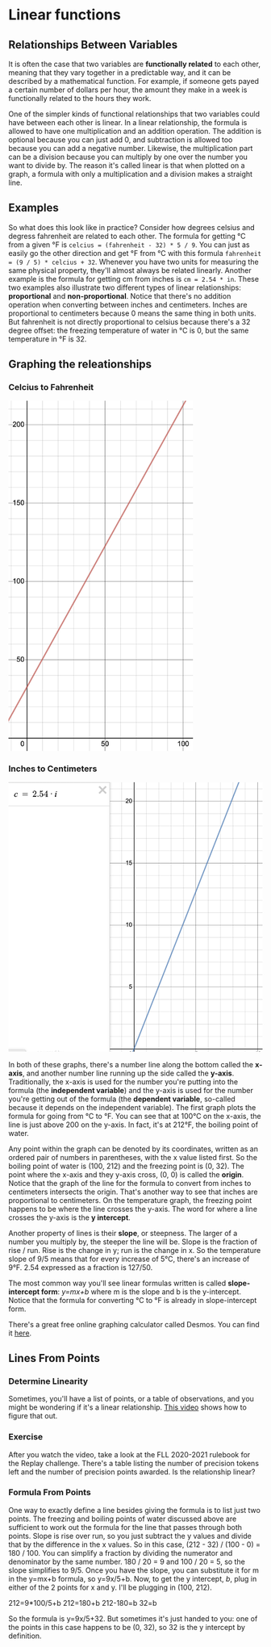 # Linear functions

## Relationships Between Variables

It is often the case that two variables are **functionally related** to each other, meaning that they vary together in a predictable way, and it can be described by a mathematical function. For example, if someone gets payed a certain number of dollars per hour, the amount they make in a week is functionally related to the hours they work.

One of the simpler kinds of functional relationships that two variables could have between each other is linear. In a linear relationship, the formula is allowed to have one multiplication and an addition operation. The addition is optional because you can just add 0, and subtraction is allowed too because you can add a negative number. Likewise, the multiplication part can be a division because you can multiply by one over the number you want to divide by. The reason it's called linear is that when plotted on a graph, a formula with only a multiplication and a division makes a straight line.

## Examples

So what does this look like in practice? Consider how degrees celsius and degress fahrenheit are related to each other. The formula for getting °C from a given °F is `celcius = (fahrenheit - 32) * 5 / 9`. You can just as easily go the other direction and get °F from °C with this formula `fahrenheit = (9 / 5) * celcius + 32`. Whenever you have two units for measuring the same physical property, they'll almost always be related linearly. Another example is the formula for getting cm from inches is `cm = 2.54 * in`. These two examples also illustrate two different types of linear relationships: **proportional** and **non-proportional**. Notice that there's no addition operation when converting between inches and centimeters. Inches are proportional to centimeters because 0 means the same thing in both units. But fahrenheit is not directly proportional to celsius because there's a 32 degree offset: the freezing temperature of water in °C is 0, but the same temperature in °F is 32.

## Graphing the releationships

### Celcius to Fahrenheit

<img src="f_from_c.png" alt="°C -&gt; °F" width="366" />


### Inches to Centimeters

<img src="cm_from_in.png" alt="in -&gt; cm" width="506" />

In both of these graphs, there's a number line along the bottom called the **x-axis**, and another number line running up the side called the **y-axis**. Traditionally, the x-axis is used for the number you're putting into the formula (the **independent variable**) and the y-axis is used for the number you're getting out of the formula (the **dependent variable**, so-called because it depends on the independent variable). The first graph plots the formula for going from °C to °F. You can see that at 100°C on the x-axis, the line is just above 200 on the y-axis. In fact, it's at 212°F, the boiling point of water.

Any point within the graph can be denoted by its coordinates, written as an ordered pair of numbers in parentheses, with the x value listed first. So the boiling point of water is (100, 212) and the freezing point is (0, 32). The point where the x-axis and they y-axis cross, (0, 0) is called the **origin**. Notice that the graph of the line for the formula to convert from inches to centimeters intersects the origin. That's another way to see that inches are proportional to centimeters. On the temperature graph, the freezing point happens to be where the line crosses the y-axis. The word for where a line crosses the y-axis is the **y intercept**.

Another property of lines is their **slope**, or steepness. The larger of a number you multiply by, the steeper the line will be. Slope is the fraction of rise / run. Rise is the change in y; run is the change in x. So the temperature slope of 9/5 means that for every increase of 5°C, there's an increase of 9°F. 2.54 expressed as a fraction is 127/50.

The most common way you'll see linear formulas written is called **slope-intercept form**: _y=mx+b_ where m is the slope and b is the y-intercept. Notice that the formula for converting °C to °F is already in slope-intercept form.

There's a great free online graphing calculator called Desmos. You can find it [here](https://www.desmos.com/calculator).

## Lines From Points

### Determine Linearity

Sometimes, you'll have a list of points, or a table of observations, and you might be wondering if it's a linear relationship. [This video](https://www.youtube.com/watch?v=R8L1A0klAQY&t=197s) shows how to figure that out.

### Exercise

After you watch the video, take a look at the FLL 2020-2021 rulebook for the Replay challenge. There's a table listing the number of precision tokens left and the number of precision points awarded. Is the relationship linear?

### Formula From Points

One way to exactly define a line besides giving the formula is to list just two points. The freezing and boiling points of water discussed above are sufficient to work out the formula for the line that passes through both points. Slope is rise over run, so you just subtract the y values and divide that by the difference in the x values. So in this case, (212 - 32) / (100 - 0) = 180 / 100. You can simplify a fraction by dividing the numerator and denominator by the same number. 180 / 20 = 9 and 100 / 20 = 5, so the slope simplifies to 9/5. Once you have the slope, you can substitute it for m in the y=mx+b formula, so y=9x/5+b. Now, to get the y intercept, _b_, plug in either of the 2 points for x and y. I'll be plugging in (100, 212).

  212=9*100/5+b
  212=180+b
  212-180=b
  32=b

So the formula is y=9x/5+32. But sometimes it's just handed to you: one of the points in this case happens to be (0, 32), so 32 is the y intercept by definition.

